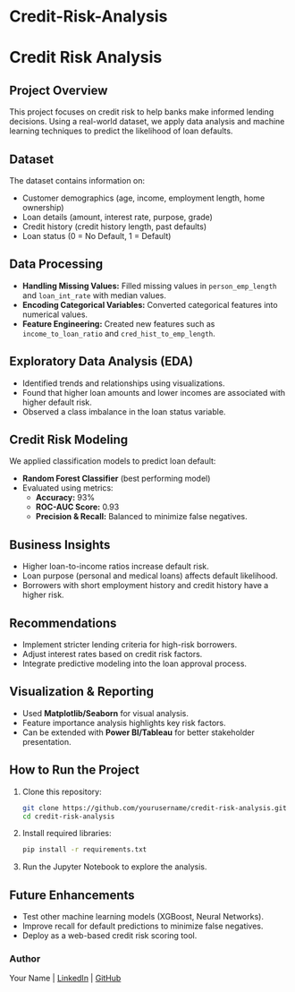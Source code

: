 # Credit-Risk-Analysis
# Credit Risk Analysis

## Project Overview
This project focuses on credit risk to help banks make informed lending decisions. Using a real-world dataset, we apply data analysis and machine learning techniques to predict the likelihood of loan defaults.

## Dataset
The dataset contains information on:
- Customer demographics (age, income, employment length, home ownership)
- Loan details (amount, interest rate, purpose, grade)
- Credit history (credit history length, past defaults)
- Loan status (0 = No Default, 1 = Default)

## Data Processing
- **Handling Missing Values:** Filled missing values in `person_emp_length` and `loan_int_rate` with median values.
- **Encoding Categorical Variables:** Converted categorical features into numerical values.
- **Feature Engineering:** Created new features such as `income_to_loan_ratio` and `cred_hist_to_emp_length`.

## Exploratory Data Analysis (EDA)
- Identified trends and relationships using visualizations.
- Found that higher loan amounts and lower incomes are associated with higher default risk.
- Observed a class imbalance in the loan status variable.

## Credit Risk Modeling
We applied classification models to predict loan default:
- **Random Forest Classifier** (best performing model)
- Evaluated using metrics:
  - **Accuracy:** 93%
  - **ROC-AUC Score:** 0.93
  - **Precision & Recall:** Balanced to minimize false negatives.

## Business Insights
- Higher loan-to-income ratios increase default risk.
- Loan purpose (personal and medical loans) affects default likelihood.
- Borrowers with short employment history and credit history have a higher risk.

## Recommendations
- Implement stricter lending criteria for high-risk borrowers.
- Adjust interest rates based on credit risk factors.
- Integrate predictive modeling into the loan approval process.

## Visualization & Reporting
- Used **Matplotlib/Seaborn** for visual analysis.
- Feature importance analysis highlights key risk factors.
- Can be extended with **Power BI/Tableau** for better stakeholder presentation.

## How to Run the Project
1. Clone this repository:
   ```bash
   git clone https://github.com/yourusername/credit-risk-analysis.git
   cd credit-risk-analysis
   ```
2. Install required libraries:
   ```bash
   pip install -r requirements.txt
   ```
3. Run the Jupyter Notebook to explore the analysis.

## Future Enhancements
- Test other machine learning models (XGBoost, Neural Networks).
- Improve recall for default predictions to minimize false negatives.
- Deploy as a web-based credit risk scoring tool.

### Author
Your Name | [LinkedIn](https://www.linkedin.com/in/yourprofile) | [GitHub](https://github.com/yourusername)

